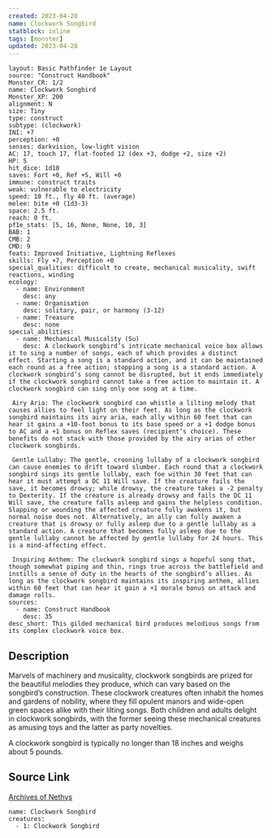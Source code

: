 ```yaml
---
created: 2023-04-28
name: Clockwork Songbird
statblock: inline
tags: [monster]
updated: 2023-04-28
---
```

```statblock
layout: Basic Pathfinder 1e Layout
source: "Construct Handbook"
Monster_CR: 1/2
name: Clockwork Songbird
Monster_XP: 200
alignment: N
size: Tiny
type: construct
subtype: (clockwork)
INI: +7
perception: +0
senses: darkvision, low-light vision
AC: 17, touch 17, flat-footed 12 (dex +3, dodge +2, size +2)
HP: 5
hit_dice: 1d10
saves: Fort +0, Ref +5, Will +0
immune: construct traits
weak: vulnerable to electricity
speed: 10 ft., fly 40 ft. (average)
melee: bite +0 (1d3-3)
space: 2.5 ft.
reach: 0 ft.
pf1e_stats: [5, 16, None, None, 10, 3]
BAB: 1
CMB: 2
CMD: 9
feats: Improved Initiative, Lightning Reflexes
skills: Fly +7, Perception +0
special_qualities: difficult to create, mechanical musicality, swift reactions, winding
ecology:
  - name: Environment
    desc: any
  - name: Organisation
    desc: solitary, pair, or harmony (3-12)
  - name: Treasure
    desc: none
special_abilities:
  - name: Mechanical Musicality (Su)
    desc: A clockwork songbird’s intricate mechanical voice box allows it to sing a number of songs, each of which provides a distinct effect. Starting a song is a standard action, and it can be maintained each round as a free action; stopping a song is a standard action. A clockwork songbird’s song cannot be disrupted, but it ends immediately if the clockwork songbird cannot take a free action to maintain it. A clockwork songbird can sing only one song at a time.

 Airy Aria: The clockwork songbird can whistle a lilting melody that causes allies to feel light on their feet. As long as the clockwork songbird maintains its airy aria, each ally within 60 feet that can hear it gains a +10-foot bonus to its base speed or a +1 dodge bonus to AC and a +1 bonus on Reflex saves (recipient’s choice). These benefits do not stack with those provided by the airy arias of other clockwork songbirds.

 Gentle Lullaby: The gentle, crooning lullaby of a clockwork songbird can cause enemies to drift toward slumber. Each round that a clockwork songbird sings its gentle lullaby, each foe within 30 feet that can hear it must attempt a DC 11 Will save. If the creature fails the save, it becomes drowsy; while drowsy, the creature takes a -2 penalty to Dexterity. If the creature is already drowsy and fails the DC 11 Will save, the creature falls asleep and gains the helpless condition. Slapping or wounding the affected creature fully awakens it, but normal noise does not. Alternatively, an ally can fully awaken a creature that is drowsy or fully asleep due to a gentle lullaby as a standard action. A creature that becomes fully asleep due to the gentle lullaby cannot be affected by gentle lullaby for 24 hours. This is a mind-affecting effect.

 Inspiring Anthem: The clockwork songbird sings a hopeful song that, though somewhat piping and thin, rings true across the battlefield and instills a sense of duty in the hearts of the songbird’s allies. As long as the clockwork songbird maintains its inspiring anthem, allies within 60 feet that can hear it gain a +1 morale bonus on attack and damage rolls.
sources:
  - name: Construct Handbook
    desc: 35
desc_short: This gilded mechanical bird produces melodious songs from its complex clockwork voice box.
```
## Description
Marvels of machinery and musicality, clockwork songbirds are prized for the beautiful melodies they produce, which can vary based on the songbird’s construction. These clockwork creatures often inhabit the homes and gardens of nobility, where they fill opulent manors and wide-open green spaces alike with their lilting songs. Both children and adults delight in clockwork songbirds, with the former seeing these mechanical creatures as amusing toys and the latter as party novelties.

 A clockwork songbird is typically no longer than 18 inches and weighs about 5 pounds.
## Source Link
[Archives of Nethys](https://aonprd.com/MonsterDisplay.aspx?ItemName=Clockwork%20Songbird)
```encounter-table
name: Clockwork Songbird
creatures:
  - 1: Clockwork Songbird
```
